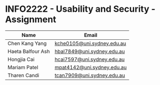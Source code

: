 # INFO2222 - Usability and Security - Assignment

| Name              | Email                      |
| ----------------- | -------------------------- |
| Chen Kang Yang    | kche0105@uni.sydney.edu.au |
| Haeta Balfour Ash | hbal7849@uni.sydney.edu.au |
| Hongjia Cai       | hcai7597@uni.sydney.edu.au |
| Mariam Patel      | mpat4142@uni.sydney.edu.au |
| Tharen Candi      | tcan7909@uni.sydney.edu.au |
